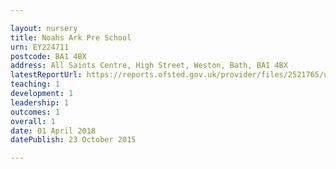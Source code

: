 ```yaml
---

layout: nursery
title: Noahs Ark Pre School
urn: EY224711
postcode: BA1 4BX
address: All Saints Centre, High Street, Weston, Bath, BA1 4BX
latestReportUrl: https://reports.ofsted.gov.uk/provider/files/2521765/urn/EY224711.pdf
teaching: 1
development: 1
leadership: 1
outcomes: 1
overall: 1
date: 01 April 2018 
datePublish: 23 October 2015

---
```


